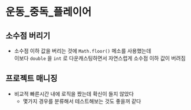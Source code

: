 # 운동_중독_플레이어

## 소수점 버리기

- 소수점 이하 값을 버리는 것에 `Math.floor()` 메소를 사용했는데  
  이보다 `double` 을 `int` 로 다운캐스팅하면서 자연스럽게 소수점 이하 값이 버려짐 

## 프로젝트 매니징

- 비교적 빠른시간 내에 로직을 짰는데 확신이 들지 않았다  
  - 몇가지 경우를 분류해서 테스트해보는 것도 좋을꺼 같다
